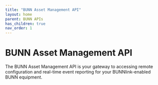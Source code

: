 ```yaml
---
title: "BUNN Asset Management API"
layout: home
parent: BUNN APIs
has_children: true
nav_order: 1
---
```


# BUNN Asset Management API

The BUNN Asset Management API is your gateway to accessing remote configuration and real-time event reporting for your BUNNlink-enabled BUNN equipment.
